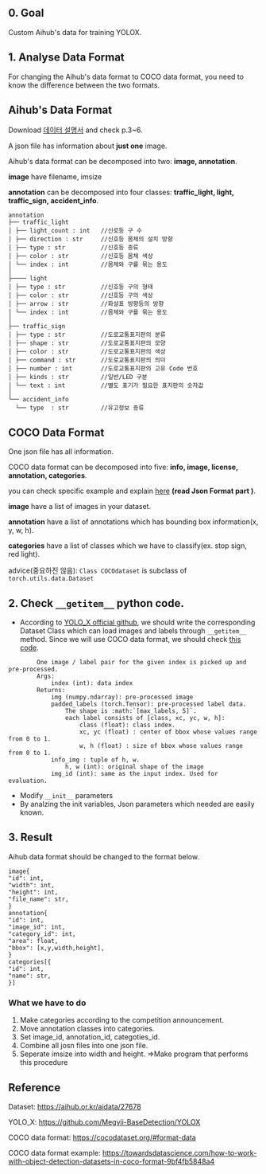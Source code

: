 ## 0. Goal
   Custom Aihub's data for training YOLOX.
  
## 1. Analyse Data Format
 For changing the Aihub's data format to COCO data format, you need to know the difference between the two formats.
 
 Aihub's Data Format
 --
Download [데이터 설명서](https://aihub.or.kr/aidata/27678) and check p.3~6.

A json file has information about __just one__ image.

Aihub's data format can be decomposed into two: __image, annotation__.

__image__ have filename, imsize

__annotation__ can be decomposed into four classes: __traffic_light, light, traffic_sign, accident_info__.

```
annotation
├── traffic_light
│ ├── light_count : int   //신로등 구 수
│ ├── direction : str     //신호등 몸체의 설치 방향
│ ├── type : str          //신호등 종류
│ ├── color : str         //신호등 몸체 색상
│ └── index : int         //몸체와 구를 묶는 용도
│
├──── light 
│ ├── type : str          //신호등 구의 형태
│ ├── color : str         //신호등 구의 색상
│ ├── arrow : str         //화살표 방향등의 방향
│ └── index : int         //몸체와 구를 묶는 용도
│
├── traffic_sign
│ ├── type : str          //도로교통표지판의 분류
│ ├── shape : str         //도로교통표지판의 모양
│ ├── color : str         //도로교통표지판의 색상
│ ├── command : str       //도로교통표지판의 의미
│ ├── number : int        //도로교통표지판의 고유 Code 번호
│ ├── kinds : str         //일반/LED 구분
│ └── text : int          //별도 표기가 필요한 표지판의 숫자값
│
└── accident_info
  └── type  : str         //유고정보 종류
```

 COCO Data Format
 --

One json file has all information.

COCO data format can be decomposed into five: __info, image, license, annotation, categories__.

you can check specific example and explain [here](https://towardsdatascience.com/how-to-work-with-object-detection-datasets-in-coco-format-9bf4fb5848a4) __(read Json Format part
)__. 

__image__ have a list of images in your dataset.

__annotation__ have a list of annotations which has bounding box information(x, y, w, h).

__categories__ have a list of classes which we have to classify(ex. stop sign, red light).

advice(중요하진 않음): ```Class COCOdataset``` is subclass of ```torch.utils.data.Dataset```

## 2. Check ```__getitem__``` python code.
* According to [YOLO_X official github](https://github.com/Megvii-BaseDetection/YOLOX/blob/main/yolox/data/datasets/coco.py), we should write the corresponding Dataset Class which can load images and labels through ```__getitem__``` method. Since we will use COCO data format, we should check [this code](https://github.com/Megvii-BaseDetection/YOLOX/blob/main/yolox/data/datasets/coco.py).

```
        One image / label pair for the given index is picked up and pre-processed.
        Args:
            index (int): data index
        Returns:
            img (numpy.ndarray): pre-processed image
            padded_labels (torch.Tensor): pre-processed label data.
                The shape is :math:`[max_labels, 5]`.
                each label consists of [class, xc, yc, w, h]:
                    class (float): class index.
                    xc, yc (float) : center of bbox whose values range from 0 to 1.
                    w, h (float) : size of bbox whose values range from 0 to 1.
            info_img : tuple of h, w.
                h, w (int): original shape of the image
            img_id (int): same as the input index. Used for evaluation.
```
* Modify ```__init__``` parameters
* By analzing the init variables, Json parameters which needed are easily known.

 ## 3. Result
 
 Aihub data format should be changed to the format below.
 
 ```
 image{
"id": int, 
"width": int, 
"height": int, 
"file_name": str, 
}
annotation{
"id": int, 
"image_id": int, 
"category_id": int, 
"area": float, 
"bbox": [x,y,width,height], 
}
categories[{
"id": int, 
"name": str, 
}]
```
### What we have to do
 1. Make categories according to the competition announcement.
 2. Move annotation classes into categories.
 3. Set image_id, annotation_id, categoties_id.
 4. Combine all josn files into one json file.
 5. Seperate imsize into width and height.
 =>Make program that performs this procedure
 
## Reference
Dataset: https://aihub.or.kr/aidata/27678

YOLO_X: https://github.com/Megvii-BaseDetection/YOLOX

COCO data format: https://cocodataset.org/#format-data

COCO data format example: https://towardsdatascience.com/how-to-work-with-object-detection-datasets-in-coco-format-9bf4fb5848a4

